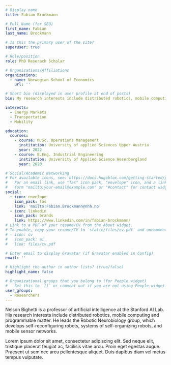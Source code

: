 ```yaml
---
# Display name
title: Fabian Brockmann

# Full Name (for SEO)
first_name: Fabian
last_name: Brockmann

# Is this the primary user of the site?
superuser: true

# Role/position
role: PhD Reserach Scholar

# Organizations/Affiliations
organizations:
  - name: Norwegian School of Economics
    url: ''

# Short bio (displayed in user profile at end of posts)
bio: My research interests include distributed robotics, mobile computing and programmable matter.

interests:
  - Energy Markets
  - Transportation
  - Mobility

education:
  courses:
    - course: M.Sc. Operations Management
      institution: University of applied Sciences Upper Austria
      year: 2022
    - course: B.Eng. Industrial Engineering
      institution: University of Applied Science Weserbergland
      year: 2020

# Social/Academic Networking
# For available icons, see: https://docs.hugoblox.com/getting-started/page-builder/#icons
#   For an email link, use "fas" icon pack, "envelope" icon, and a link in the
#   form "mailto:your-email@example.com" or "#contact" for contact widget.
social:
  - icon: envelope
    icon_pack: fas
    link: 'mailto:Fabian.Brockmann@nhh.no'
  - icon: linkedin
    icon_pack: brands
    link: https://www.linkedin.com/in/fabian-brockmann/
# Link to a PDF of your resume/CV from the About widget.
# To enable, copy your resume/CV to `static/files/cv.pdf` and uncomment the lines below.
# - icon: cv
#   icon_pack: ai
#   link: files/cv.pdf

# Enter email to display Gravatar (if Gravatar enabled in Config)
email: ''

# Highlight the author in author lists? (true/false)
highlight_name: false

# Organizational groups that you belong to (for People widget)
#   Set this to `[]` or comment out if you are not using People widget.
user_groups:
  - Researchers
---
```


Nelson Bighetti is a professor of artificial intelligence at the Stanford AI Lab. His research interests include distributed robotics, mobile computing and programmable matter. He leads the Robotic Neurobiology group, which develops self-reconfiguring robots, systems of self-organizing robots, and mobile sensor networks.

Lorem ipsum dolor sit amet, consectetur adipiscing elit. Sed neque elit, tristique placerat feugiat ac, facilisis vitae arcu. Proin eget egestas augue. Praesent ut sem nec arcu pellentesque aliquet. Duis dapibus diam vel metus tempus vulputate.
